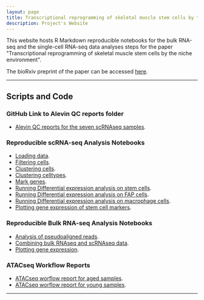 ```yaml
---
layout: page
title: Transcriptional reprogramming of skeletal muscle stem cells by the niche environment
description: Project's Website
---
```



This website hosts R Markdown reproducible notebooks for the bulk RNA-seq and the single-cell RNA-seq data analyses steps for the paper "Transcriptional reprogramming of skeletal muscle stem cells by the niche environment". 


The bioRxiv preprint of the paper can be accessed [here](https://www.biorxiv.org/content/10.1101/2021.05.25.445621v1).


---------

## Scripts and Code

### GitHub Link to  Alevin QC reports folder

* <a href="{{ BASE_PATH }}/transcriptional_reprogramming_muscle_cells/assets/notebooks/alevin" target="_blank">Alevin QC reports for the seven scRNAseq samples</a>.

### Reproducible scRNA-seq Analysis Notebooks


* <a href="{{ BASE_PATH }}/transcriptional_reprogramming_muscle_cells/assets/notebooks/scrnaseq/1_load_data.nb.html" target="_blank">Loading data</a>.
* <a href="{{ BASE_PATH }}/transcriptional_reprogramming_muscle_cells/assets/notebooks/scrnaseq/2_filter_cells.nb.html" target="_blank">Filtering cells</a>.
* <a href="{{ BASE_PATH }}/transcriptional_reprogramming_muscle_cells/assets/notebooks/scrnaseq/3a_cluster.nb.html" target="_blank">Clustering cells</a>.
* <a href="{{ BASE_PATH }}/transcriptional_reprogramming_muscle_cells/assets/notebooks/scrnaseq/3b_cluster_celltypes.nb.html" target="_blank">Clustering celltypes</a>.
* <a href="{{ BASE_PATH }}/transcriptional_reprogramming_muscle_cells/assets/notebooks/scrnaseq/4_mark_genes.nb.html" target="_blank">Mark genes</a>.
* <a href="{{ BASE_PATH }}/transcriptional_reprogramming_muscle_cells/assets/notebooks/scrnaseq/5a_run_de_analysis_stem.nb.html" target="_blank"> Running Differential expression analysis on stem cells</a>.
* <a href="{{ BASE_PATH }}/transcriptional_reprogramming_muscle_cells/assets/notebooks/scrnaseq/5b_run_de_analysis_fap.nb.html" target="_blank">Running Differential expression analysis on FAP cells</a>.
* <a href="{{ BASE_PATH }}/transcriptional_reprogramming_muscle_cells/assets/notebooks/scrnaseq/5c_run_de_analysis_macrophage.nb.html" target="_blank">Running Differential expression analysis on macrophage cells</a>.
* <a href="{{ BASE_PATH }}/transcriptional_reprogramming_muscle_cells/assets/notebooks/scrnaseq/6_examine_genes_stem.nb.html" target="_blank">Plotting gene expression of stem cell markers</a>.



### Reproducible Bulk RNA-seq Analysis Notebooks


* <a href="{{ BASE_PATH }}/transcriptional_reprogramming_muscle_cells/assets/notebooks/bulk_rnaseq/1_pseudoalign_bulk.nb.html" target="_blank">Analysis of pseudoaligned reads</a>.
* <a href="{{ BASE_PATH }}/transcriptional_reprogramming_muscle_cells/assets/notebooks/bulk_rnaseq/2_combine_scrnaseq_bulk_stem.nb.html" target="_blank">Combining bulk RNAseq and scRNAseq data</a>.
* <a href="{{ BASE_PATH }}/transcriptional_reprogramming_muscle_cells/assets/notebooks/bulk_rnaseq/3_plot_bulk.nb.html" target="_blank">Plotting gene expression</a>.


### ATACseq Workflow Reports

* <a href="{{ BASE_PATH }}/transcriptional_reprogramming_muscle_cells/assets/notebooks/atacseq_analysis/atac_reports/qc_old.html" target="_blank">ATACseq worflow report for aged samples</a>.
* <a href="{{ BASE_PATH }}/transcriptional_reprogramming_muscle_cells/assets/notebooks/atacseq_analysis/atac_reports/qc_yng.html" target="_blank">ATACseq worflow report for young samples</a>.


---------

